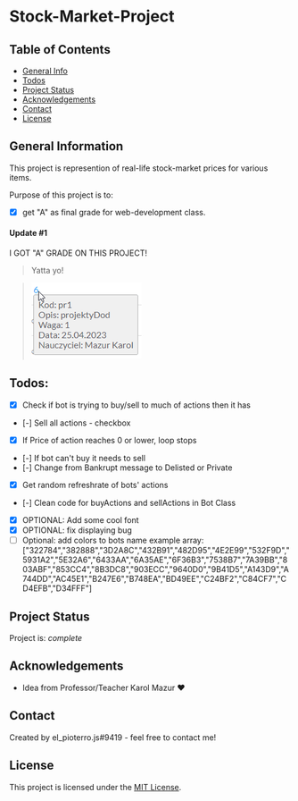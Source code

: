 # Stock-Market-Project

## Table of Contents

- [General Info](#general-information)
- [Todos](#todos)
- [Project Status](#project-status)
- [Acknowledgements](#acknowledgements)
- [Contact](#contact)
- [License](#license)

## General Information

This project is represention of real-life stock-market prices for various items.

Purpose of this project is to:
- [x] get "A" as final grade for web-development class.

#### Update #1

I GOT "A" GRADE ON THIS PROJECT!

> Yatta yo!

> ![Grade image](grade_img.png)

## Todos:

- [x] Check if bot is trying to buy/sell to much of actions then it has
- [-] Sell all actions - checkbox
- [x] If Price of action reaches 0 or lower, loop stops
- [-] If bot can't buy it needs to sell
- [-] Change from Bankrupt message to Delisted or Private
- [x] Get random refreshrate of bots' actions
- [-] Clean code for buyActions and sellActions in Bot Class
- [x] OPTIONAL: Add some cool font
- [x] OPTIONAL: fix displaying bug
- [ ] Optional: add colors to bots name example array:
["322784","382888","3D2A8C","432B91","482D95","4E2E99","532F9D","5931A2","5E32A6","6433AA","6A35AE","6F36B3","7538B7","7A39BB","803ABF","853CC4","8B3DC8","903ECC","9640D0","9B41D5","A143D9","A744DD","AC45E1","B247E6","B748EA","BD49EE","C24BF2","C84CF7","CD4EFB","D34FFF"]

## Project Status

Project is: _complete_

<!-- _in progress_ / _complete_ / _no longer being worked on_. If you are no longer working on it, provide reasons why. -->

## Acknowledgements

- Idea from Professor/Teacher Karol Mazur ❤️

## Contact

Created by el_pioterro.js#9419 - feel free to contact me!

## License

This project is licensed under the [MIT License](license.txt).

